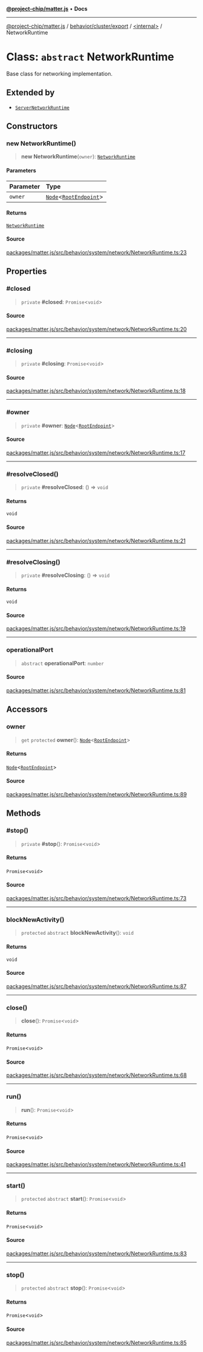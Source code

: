 [**@project-chip/matter.js**](../../../../../README.md) • **Docs**

***

[@project-chip/matter.js](../../../../../modules.md) / [behavior/cluster/export](../../README.md) / [\<internal\>](../README.md) / NetworkRuntime

# Class: `abstract` NetworkRuntime

Base class for networking implementation.

## Extended by

- [`ServerNetworkRuntime`](../../../../../node/export/-internal-/classes/ServerNetworkRuntime.md)

## Constructors

### new NetworkRuntime()

> **new NetworkRuntime**(`owner`): [`NetworkRuntime`](NetworkRuntime.md)

#### Parameters

| Parameter | Type |
| :------ | :------ |
| `owner` | [`Node`](../../../../../node/export/classes/Node.md)\<[`RootEndpoint`](../../../../../endpoint/definitions/system/RootEndpoint/interfaces/RootEndpoint.md)\> |

#### Returns

[`NetworkRuntime`](NetworkRuntime.md)

#### Source

[packages/matter.js/src/behavior/system/network/NetworkRuntime.ts:23](https://github.com/project-chip/matter.js/blob/7a8cbb56b87d4ccf34bec5a9a95ab40a1711324f/packages/matter.js/src/behavior/system/network/NetworkRuntime.ts#L23)

## Properties

### #closed

> `private` **#closed**: `Promise`\<`void`\>

#### Source

[packages/matter.js/src/behavior/system/network/NetworkRuntime.ts:20](https://github.com/project-chip/matter.js/blob/7a8cbb56b87d4ccf34bec5a9a95ab40a1711324f/packages/matter.js/src/behavior/system/network/NetworkRuntime.ts#L20)

***

### #closing

> `private` **#closing**: `Promise`\<`void`\>

#### Source

[packages/matter.js/src/behavior/system/network/NetworkRuntime.ts:18](https://github.com/project-chip/matter.js/blob/7a8cbb56b87d4ccf34bec5a9a95ab40a1711324f/packages/matter.js/src/behavior/system/network/NetworkRuntime.ts#L18)

***

### #owner

> `private` **#owner**: [`Node`](../../../../../node/export/classes/Node.md)\<[`RootEndpoint`](../../../../../endpoint/definitions/system/RootEndpoint/interfaces/RootEndpoint.md)\>

#### Source

[packages/matter.js/src/behavior/system/network/NetworkRuntime.ts:17](https://github.com/project-chip/matter.js/blob/7a8cbb56b87d4ccf34bec5a9a95ab40a1711324f/packages/matter.js/src/behavior/system/network/NetworkRuntime.ts#L17)

***

### #resolveClosed()

> `private` **#resolveClosed**: () => `void`

#### Returns

`void`

#### Source

[packages/matter.js/src/behavior/system/network/NetworkRuntime.ts:21](https://github.com/project-chip/matter.js/blob/7a8cbb56b87d4ccf34bec5a9a95ab40a1711324f/packages/matter.js/src/behavior/system/network/NetworkRuntime.ts#L21)

***

### #resolveClosing()

> `private` **#resolveClosing**: () => `void`

#### Returns

`void`

#### Source

[packages/matter.js/src/behavior/system/network/NetworkRuntime.ts:19](https://github.com/project-chip/matter.js/blob/7a8cbb56b87d4ccf34bec5a9a95ab40a1711324f/packages/matter.js/src/behavior/system/network/NetworkRuntime.ts#L19)

***

### operationalPort

> `abstract` **operationalPort**: `number`

#### Source

[packages/matter.js/src/behavior/system/network/NetworkRuntime.ts:81](https://github.com/project-chip/matter.js/blob/7a8cbb56b87d4ccf34bec5a9a95ab40a1711324f/packages/matter.js/src/behavior/system/network/NetworkRuntime.ts#L81)

## Accessors

### owner

> `get` `protected` **owner**(): [`Node`](../../../../../node/export/classes/Node.md)\<[`RootEndpoint`](../../../../../endpoint/definitions/system/RootEndpoint/interfaces/RootEndpoint.md)\>

#### Returns

[`Node`](../../../../../node/export/classes/Node.md)\<[`RootEndpoint`](../../../../../endpoint/definitions/system/RootEndpoint/interfaces/RootEndpoint.md)\>

#### Source

[packages/matter.js/src/behavior/system/network/NetworkRuntime.ts:89](https://github.com/project-chip/matter.js/blob/7a8cbb56b87d4ccf34bec5a9a95ab40a1711324f/packages/matter.js/src/behavior/system/network/NetworkRuntime.ts#L89)

## Methods

### #stop()

> `private` **#stop**(): `Promise`\<`void`\>

#### Returns

`Promise`\<`void`\>

#### Source

[packages/matter.js/src/behavior/system/network/NetworkRuntime.ts:73](https://github.com/project-chip/matter.js/blob/7a8cbb56b87d4ccf34bec5a9a95ab40a1711324f/packages/matter.js/src/behavior/system/network/NetworkRuntime.ts#L73)

***

### blockNewActivity()

> `protected` `abstract` **blockNewActivity**(): `void`

#### Returns

`void`

#### Source

[packages/matter.js/src/behavior/system/network/NetworkRuntime.ts:87](https://github.com/project-chip/matter.js/blob/7a8cbb56b87d4ccf34bec5a9a95ab40a1711324f/packages/matter.js/src/behavior/system/network/NetworkRuntime.ts#L87)

***

### close()

> **close**(): `Promise`\<`void`\>

#### Returns

`Promise`\<`void`\>

#### Source

[packages/matter.js/src/behavior/system/network/NetworkRuntime.ts:68](https://github.com/project-chip/matter.js/blob/7a8cbb56b87d4ccf34bec5a9a95ab40a1711324f/packages/matter.js/src/behavior/system/network/NetworkRuntime.ts#L68)

***

### run()

> **run**(): `Promise`\<`void`\>

#### Returns

`Promise`\<`void`\>

#### Source

[packages/matter.js/src/behavior/system/network/NetworkRuntime.ts:41](https://github.com/project-chip/matter.js/blob/7a8cbb56b87d4ccf34bec5a9a95ab40a1711324f/packages/matter.js/src/behavior/system/network/NetworkRuntime.ts#L41)

***

### start()

> `protected` `abstract` **start**(): `Promise`\<`void`\>

#### Returns

`Promise`\<`void`\>

#### Source

[packages/matter.js/src/behavior/system/network/NetworkRuntime.ts:83](https://github.com/project-chip/matter.js/blob/7a8cbb56b87d4ccf34bec5a9a95ab40a1711324f/packages/matter.js/src/behavior/system/network/NetworkRuntime.ts#L83)

***

### stop()

> `protected` `abstract` **stop**(): `Promise`\<`void`\>

#### Returns

`Promise`\<`void`\>

#### Source

[packages/matter.js/src/behavior/system/network/NetworkRuntime.ts:85](https://github.com/project-chip/matter.js/blob/7a8cbb56b87d4ccf34bec5a9a95ab40a1711324f/packages/matter.js/src/behavior/system/network/NetworkRuntime.ts#L85)

